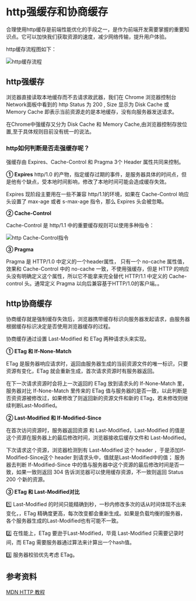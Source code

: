 # http强缓存和协商缓存

合理使用http缓存是前端性能优化的手段之一，是作为前端开发需要掌握的重要知识点。它可以加快我们获取资源的速度，减少网络传输，提升用户体验。

http缓存流程图如下：

![http缓存流程](/static/images/24_1.webp) 

## http强缓存

浏览器直接读取本地缓存而不去请求故武器，我们在 Chrome 浏览器控制台Network面板中看到的 http Status 为 200 , Size 显示为 Disk Cache 或 Memory Cache 即表示当前资源走的是本地缓存，没有向服务器发送请求。

在Chrome中强缓存又分为 Disk Cache 和 Memory Cache,由浏览器控制存放位置,至于具体规则目前没有统一的说法。

### http如何判断是否走强缓存呢？

强缓存由 Expires、Cache-Control 和 Pragma 3个 Header 属性共同来控制。

**① Expires**
http/1.0 的产物，指定缓存过期的事件，是服务器具体的时间点，但是他有个缺点，受本地时间影响，修改了本地时间可能会造成缓存失效。

Expires 现阶段主要用在一些不兼容 http/1.1的环境，如果在 Cache-Control 响应头设置了 max-age 或者 s-max-age 指令，那么 Expires 头会被忽略。

**② Cache-Control**

Cache-Control 是 http/1.1 中的重要缓存规则可以使用多种指令：

![http Cache-Control指令](/static/images/24_2.webp) 

**③ Pragma**

Pragma 是 HTTP/1.0 中定义的一个header属性， 只有一个 no-cache 属性值，效果和 Cache-Control 中的 no-cache 一致，不使用强缓存，但是 HTTP 的响应头没有明确定义这个属性，所以它不能拿来完全替代 HTTP/1.1 中定义的 Cache-control 头。通常定义 Pragma 以向后兼容基于HTTP/1.0的客户端。。

## http协商缓存

协商缓存就是强制缓存失效后，浏览器携带缓存标识向服务器发起请求，由服务器根据缓存标识决定是否使用浏览器缓存的过程。

协商缓存通过设置 Last-Modified 和 ETag 两种请求头来实现。

**① ETag 和 If-None-Match**

ETag 是服务器响应请求时，返回由服务器生成的当前资源文件的唯一标识，只要资源有变化，ETag 就会重新生成，首次请求资源时有服务器返回。

在下一次请求资源时会将上一次返回的 ETag 放到请求头的 If-None-Match 里，服务器对比 If-None-Match 里传来的 ETag 值与服务器的是否一致，以此判断是否资资源被修改过，如果修改了则返回新的资源文件和新的 ETag，若未修改则继续判断Last-Modified。

**② Last-Modified 和 If-Modified-Since** 

在首次访问资源时，服务器返回资源 和 Last-Modified，Last-Modified 的值是这个资源在服务器上的最后修改时间，浏览器接收后缓存文件和 Last-Modified。

下次请求这个资源，浏览器检测到有 Last-Modified 这个 header ，于是添加If-Modified-Since这个 header 到请求头中，值就是Last-Modified中的值；
服务器去判断 If-Modified-Since 中的值与服务器中这个资源的最后修改时间是否一致，如果一致则返回 304 告诉浏览器可以使用缓存资源，不一致则返回 Status 200 个新的资源。

**③ ETag 和 Last-Modified对比**

1️⃣ Last-Modified 的时间只能精确到秒，一秒内修改多次的话从时间体现不出来变化，，ETag 精确度更高，每次改变都会重新生成。如果是负载均衡的服务器，各个服务器生成的Last-Modified也有可能不一致。

2️⃣ 在性能上，ETag 要逊于Last-Modified，毕竟 Last-Modified 只需要记录时间，而 ETag 需要服务器通过算法来计算出一个hash值。

3️⃣ 服务器校验优先考虑 ETag。

## 参考资料

<a href="https://developer.mozilla.org/zh-CN/docs/Web/HTTP" target="_blank" rel="nofollow"> MDN HTTP 教程 </a>